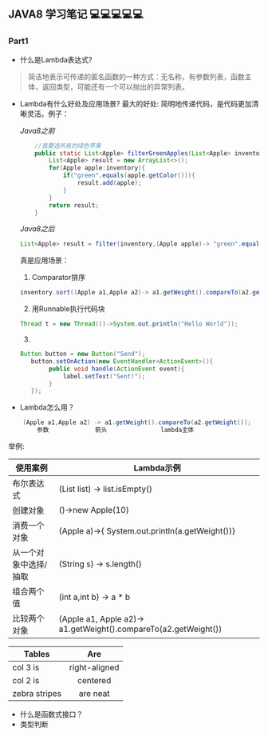 ## JAVA8 学习笔记 :computer::computer::computer::computer::computer:
### Part1  
* 什么是Lambda表达式?
> 简洁地表示可传递的匿名函数的一种方式：无名称，有参数列表，函数主体，返回类型，可能还有一个可以抛出的异常列表。
* Lambda有什么好处及应用场景?
	最大的好处: 简明地传递代码，是代码更加清晰灵活。例子：  

	*Java8之前*
	```java 
	  	//我要选所有的绿色苹果
	  	public static List<Apple> filterGreenApples(List<Apple> inventory){
	  		List<Apple> result = new ArrayList<>();
	  		for(Apple apple:inventory){
	  			if("green".equals(apple.getColor())){
	  				result.add(apple);
	  			}
	  		}
	  		return result;
	  	}
	```  
	*Java8之后*  

	```java
	List<Apple> result = filter(inventory,(Apple apple)-> "green".equals(apple.getColor()));
	```	

	真是应用场景：
	1. Comparator排序
	```java
	inventory.sort((Apple a1,Apple a2)-> a1.getWeight().compareTo(a2.getWeight()));
	```
	2. 用Runnable执行代码块
	```java
	Thread t = new Thread(()->System.out.println("Hello World"));
	```
	3. 
	```java
	Button button = new Button("Send");
	   button.setOnAction(new EventHandler<ActionEvent>(){
	   		public void handle(ActionEvent event){
	   			label.setText("Sent!");
	   		}
	   });
	```
* Lambda怎么用？  
```java
	(Apple a1,Apple a2) -> a1.getWeight().compareTo(a2.getWeight());
		参数			   箭头 				lambda主体
```

举例:  

使用案例				|Lambda示例														
------------------ | ------------------------------------------------------------- 
布尔表达式			|(List<String> list) -> list.isEmpty()							
创建对象				|()->new Apple(10)												
消费一个对象			|(Apple a)->{ System.out.println(a.getWeight())}				
从一个对象中选择/抽取 |(String s) -> s.length()										
组合两个值			|(int a,int b) -> a * b 										
比较两个对象			|(Apple a1, Apple a2)-> a1.getWeight().compareTo(a2.getWeight())
 

 
| Tables        | Are           | 
| ------------- |:-------------:|
| col 3 is      | right-aligned | 
| col 2 is      | centered      |  
| zebra stripes | are neat      |  

* 什么是函数式接口？
* 类型判断
